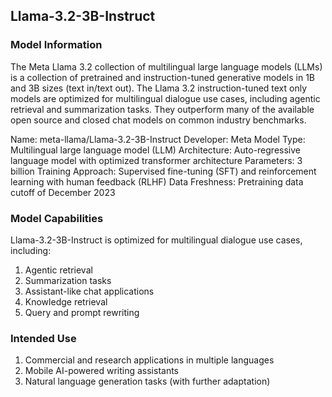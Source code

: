 ## Llama-3.2-3B-Instruct

### Model Information

The Meta Llama 3.2 collection of multilingual large language models (LLMs) is a collection of pretrained and instruction-tuned generative models in 1B and 3B sizes (text in/text out). The Llama 3.2 instruction-tuned text only models are optimized for multilingual dialogue use cases, including agentic retrieval and summarization tasks. They outperform many of the available open source and closed chat models on common industry benchmarks.


Name: meta-llama/Llama-3.2-3B-Instruct
Developer: Meta
Model Type: Multilingual large language model (LLM)
Architecture: Auto-regressive language model with optimized transformer architecture
Parameters: 3 billion
Training Approach: Supervised fine-tuning (SFT) and reinforcement learning with human feedback (RLHF)
Data Freshness: Pretraining data cutoff of December 2023

### Model Capabilities
Llama-3.2-3B-Instruct is optimized for multilingual dialogue use cases, including:

1. Agentic retrieval
2. Summarization tasks
3. Assistant-like chat applications
4. Knowledge retrieval
5. Query and prompt rewriting

### Intended Use
1. Commercial and research applications in multiple languages
2. Mobile AI-powered writing assistants
3. Natural language generation tasks (with further adaptation)